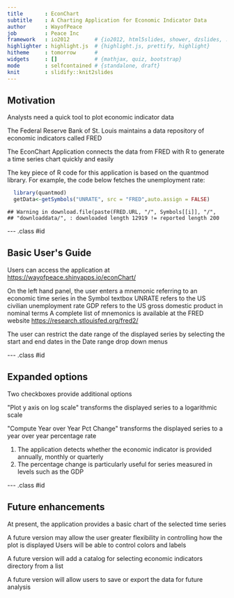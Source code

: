 ```yaml
---
title       : EconChart
subtitle    : A Charting Application for Economic Indicator Data
author      : WayofPeace
job         : Peace Inc
framework   : io2012        # {io2012, html5slides, shower, dzslides, ...}
highlighter : highlight.js  # {highlight.js, prettify, highlight}
hitheme     : tomorrow      # 
widgets     : []            # {mathjax, quiz, bootstrap}
mode        : selfcontained # {standalone, draft}
knit        : slidify::knit2slides
---
```


## Motivation



Analysts need a quick tool to plot economic indicator data

The Federal Reserve Bank of St. Louis maintains a data repository of economic indicators called FRED

The EconChart Application connects the data from FRED with R to generate a time series chart quickly and easily

The key piece of R code for this application is based on the quantmod library.
For example, the code below fetches the unemployment rate:


```r
  library(quantmod)
  getData<-getSymbols("UNRATE", src = "FRED",auto.assign = FALSE)
```

```
## Warning in download.file(paste(FRED.URL, "/", Symbols[[i]], "/",
## "downloaddata/", : downloaded length 12919 != reported length 200
```

--- .class #id 

## Basic User's Guide



Users can access the application at https://wayofpeace.shinyapps.io/econChart/

On the left hand panel, the user enters a mnemonic referring to an economic time series in the Symbol textbox
	UNRATE refers to the US civilian unemployment rate
	GDP refers to the US gross domestic product in nominal terms
	A complete list of mnemonics is available at the FRED website https://research.stlouisfed.org/fred2/

The user can restrict the date range of the displayed series by selecting the start and end dates in the Date range drop down menus

--- .class #id 

## Expanded options



Two checkboxes provide additional options

"Plot y axis on log scale" transforms the displayed series to a logarithmic scale

"Compute Year over Year Pct Change" transforms the displayed series to a year over year percentage rate
  1. The application detects whether the economic indicator is provided annually, monthly or quarterly
  2. The percentage change is particularly useful for series measured in levels such as the GDP

--- .class #id 

## Future enhancements



At present, the application provides a basic chart of the selected time series

A future version may allow the user greater flexibility in controlling how the plot is displayed
	Users will be able to control colors and labels
	
A future version will add a catalog for selecting economic indicators directory from a list

A future version will allow users to save or export the data for future analysis

